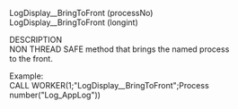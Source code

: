 ﻿   LogDisplay__BringToFront (processNo)     LogDisplay__BringToFront (longint)          DESCRIPTION       NON THREAD SAFE method that brings the named process       to the front.         Example:      CALL WORKER(1;"LogDisplay__BringToFront";Process number("Log_AppLog"))      